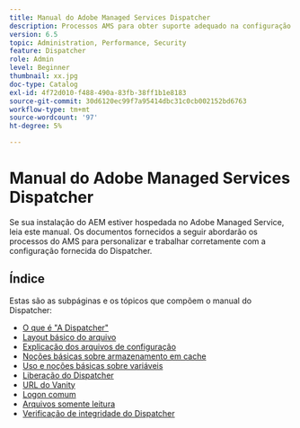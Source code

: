 ```yaml
---
title: Manual do Adobe Managed Services Dispatcher
description: Processos AMS para obter suporte adequado na configuração do Dispatcher.
version: 6.5
topic: Administration, Performance, Security
feature: Dispatcher
role: Admin
level: Beginner
thumbnail: xx.jpg
doc-type: Catalog
exl-id: 4f72d010-f488-490a-83fb-38ff1b1e8183
source-git-commit: 30d6120ec99f7a95414dbc31c0cb002152bd6763
workflow-type: tm+mt
source-wordcount: '97'
ht-degree: 5%

---
```


# Manual do Adobe Managed Services Dispatcher

Se sua instalação do AEM estiver hospedada no Adobe Managed Service, leia este manual.
Os documentos fornecidos a seguir abordarão os processos do AMS para personalizar e trabalhar corretamente com a configuração fornecida do Dispatcher.

## Índice

Estas são as subpáginas e os tópicos que compõem o manual do Dispatcher:

- [O que é &quot;A Dispatcher&quot;](./what-is-the-dispatcher.md)
- [Layout básico do arquivo](./basic-file-layout.md)
- [Explicação dos arquivos de configuração](./explanation-config-files.md)
- [Noções básicas sobre armazenamento em cache](./understanding-cache.md)
- [Uso e noções básicas sobre variáveis](./variables.md)
- [Liberação do Dispatcher](./disp-flushing.md)
- [URL do Vanity](./disp-vanity-url.md)
- [Logon comum](./common-logs.md)
- [Arquivos somente leitura](./immutable-files.md)
- [Verificação de integridade do Dispatcher](./health-check.md)
